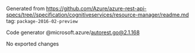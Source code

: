 Generated from https://github.com/Azure/azure-rest-api-specs/tree//specification/cognitiveservices/resource-manager/readme.md tag: `package-2016-02-preview`

Code generator @microsoft.azure/autorest.go@2.1.168

No exported changes
